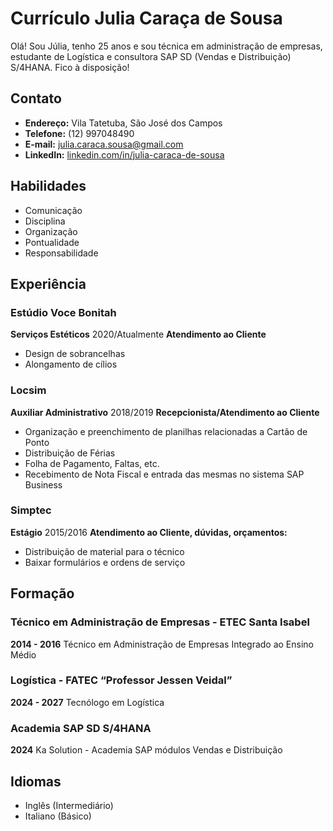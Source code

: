 # Currículo Julia Caraça de Sousa

Olá! Sou Júlia, tenho 25 anos e sou técnica em administração de empresas, estudante de Logística e consultora SAP SD (Vendas e Distribuição) S/4HANA. Fico à disposição!

## Contato
- **Endereço:** Vila Tatetuba, São José dos Campos
- **Telefone:** (12) 997048490
- **E-mail:** julia.caraca.sousa@gmail.com
- **LinkedIn:** [linkedin.com/in/julia-caraca-de-sousa](http://linkedin.com/in/julia-caraca-de-sousa)
  
## Habilidades
- Comunicação
- Disciplina
- Organização
- Pontualidade
- Responsabilidade

## Experiência

### Estúdio Voce Bonitah
**Serviços Estéticos** 
2020/Atualmente 
**Atendimento ao Cliente** 
- Design de sobrancelhas
- Alongamento de cílios

### Locsim
**Auxiliar Administrativo** 
2018/2019 
**Recepcionista/Atendimento ao Cliente** 
- Organização e preenchimento de planilhas relacionadas a Cartão de Ponto
- Distribuição de Férias
- Folha de Pagamento, Faltas, etc.
- Recebimento de Nota Fiscal e entrada das mesmas no sistema SAP Business

### Simptec
**Estágio** 
2015/2016 
**Atendimento ao Cliente, dúvidas, orçamentos:** 
- Distribuição de material para o técnico
- Baixar formulários e ordens de serviço

## Formação

### Técnico em Administração de Empresas - ETEC Santa Isabel
**2014 - 2016** 
Técnico em Administração de Empresas Integrado ao Ensino Médio

### Logística - FATEC “Professor Jessen Veidal”
**2024 - 2027** 
Tecnólogo em Logística

### Academia SAP SD S/4HANA
**2024** 
Ka Solution - Academia SAP módulos Vendas e Distribuição

## Idiomas
- Inglês (Intermediário)
- Italiano (Básico)
